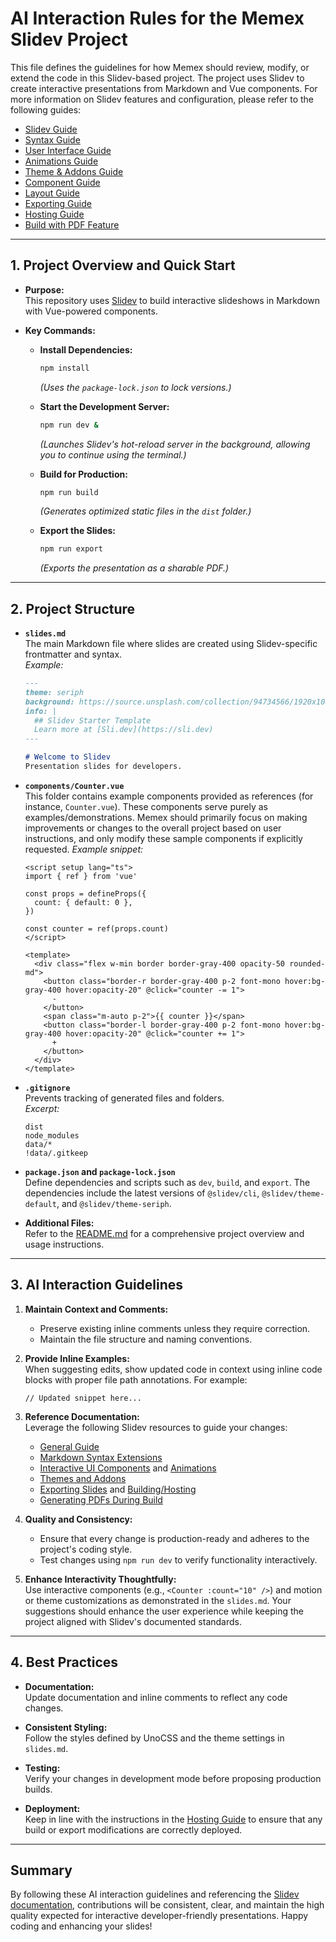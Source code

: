 # AI Interaction Rules for the Memex Slidev Project

This file defines the guidelines for how Memex should review, modify, or extend the code in this Slidev-based project. The project uses Slidev to create interactive presentations from Markdown and Vue components. For more information on Slidev features and configuration, please refer to the following guides:
- [Slidev Guide](https://sli.dev/guide/)
- [Syntax Guide](https://sli.dev/guide/syntax)
- [User Interface Guide](https://sli.dev/guide/ui)
- [Animations Guide](https://sli.dev/guide/animations)
- [Theme & Addons Guide](https://sli.dev/guide/theme-addon)
- [Component Guide](https://sli.dev/guide/component)
- [Layout Guide](https://sli.dev/guide/layout)
- [Exporting Guide](https://sli.dev/guide/exporting)
- [Hosting Guide](https://sli.dev/guide/hosting)
- [Build with PDF Feature](https://sli.dev/features/build-with-pdf)

---

## 1. Project Overview and Quick Start

- **Purpose:**  
  This repository uses [Slidev](https://sli.dev) to build interactive slideshows in Markdown with Vue-powered components. 

- **Key Commands:**  
  - **Install Dependencies:**  
    ```bash
    npm install
    ```  
    *(Uses the `package-lock.json` to lock versions.)*
    
  - **Start the Development Server:**  
    ```bash
    npm run dev &
    ```  
    *(Launches Slidev's hot-reload server in the background, allowing you to continue using the terminal.)*
    
  - **Build for Production:**  
    ```bash
    npm run build
    ```  
    *(Generates optimized static files in the `dist` folder.)*
    
  - **Export the Slides:**  
    ```bash
    npm run export
    ```  
    *(Exports the presentation as a sharable PDF.)*

---

## 2. Project Structure

- **`slides.md`**  
  The main Markdown file where slides are created using Slidev-specific frontmatter and syntax.  
  _Example:_  
  ```markdown
  ---
  theme: seriph
  background: https://source.unsplash.com/collection/94734566/1920x1080
  info: |
    ## Slidev Starter Template
    Learn more at [Sli.dev](https://sli.dev)
  ---
  
  # Welcome to Slidev
  Presentation slides for developers.
  ```

- **`components/Counter.vue`**  
  This folder contains example components provided as references (for instance, `Counter.vue`). These components serve purely as examples/demonstrations. Memex should primarily focus on making improvements or changes to the overall project based on user instructions, and only modify these sample components if explicitly requested.
  _Example snippet:_  
  ```vue
  <script setup lang="ts">
  import { ref } from 'vue'
  
  const props = defineProps({
    count: { default: 0 },
  })
  
  const counter = ref(props.count)
  </script>
  
  <template>
    <div class="flex w-min border border-gray-400 opacity-50 rounded-md">
      <button class="border-r border-gray-400 p-2 font-mono hover:bg-gray-400 hover:opacity-20" @click="counter -= 1">
        -
      </button>
      <span class="m-auto p-2">{{ counter }}</span>
      <button class="border-l border-gray-400 p-2 font-mono hover:bg-gray-400 hover:opacity-20" @click="counter += 1">
        +
      </button>
    </div>
  </template>
  ```

- **`.gitignore`**  
  Prevents tracking of generated files and folders.  
  _Excerpt:_  
  ```
  dist
  node_modules
  data/*
  !data/.gitkeep
  ```

- **`package.json` and `package-lock.json`**  
  Define dependencies and scripts such as `dev`, `build`, and `export`. The dependencies include the latest versions of `@slidev/cli`, `@slidev/theme-default`, and `@slidev/theme-seriph`.

- **Additional Files:**  
  Refer to the [README.md](./README.md) for a comprehensive project overview and usage instructions.

---

## 3. AI Interaction Guidelines

1. **Maintain Context and Comments:**  
   - Preserve existing inline comments unless they require correction.  
   - Maintain the file structure and naming conventions.

2. **Provide Inline Examples:**  
   When suggesting edits, show updated code in context using inline code blocks with proper file path annotations. For example:  
   ```vue:components/Counter.vue
   // Updated snippet here...
   ```

3. **Reference Documentation:**  
   Leverage the following Slidev resources to guide your changes:
   - [General Guide](https://sli.dev/guide/)
   - [Markdown Syntax Extensions](https://sli.dev/guide/syntax)
   - [Interactive UI Components](https://sli.dev/guide/ui) and [Animations](https://sli.dev/guide/animations)
   - [Themes and Addons](https://sli.dev/guide/theme-addon)
   - [Exporting Slides](https://sli.dev/guide/exporting) and [Building/Hosting](https://sli.dev/guide/hosting)
   - [Generating PDFs During Build](https://sli.dev/features/build-with-pdf)

4. **Quality and Consistency:**  
   - Ensure that every change is production-ready and adheres to the project's coding style.
   - Test changes using `npm run dev` to verify functionality interactively.

5. **Enhance Interactivity Thoughtfully:**  
   Use interactive components (e.g., `<Counter :count="10" />`) and motion or theme customizations as demonstrated in the `slides.md`. Your suggestions should enhance the user experience while keeping the project aligned with Slidev's documented standards.

---

## 4. Best Practices

- **Documentation:**  
  Update documentation and inline comments to reflect any code changes.
  
- **Consistent Styling:**  
  Follow the styles defined by UnoCSS and the theme settings in `slides.md`.
  
- **Testing:**  
  Verify your changes in development mode before proposing production builds.
  
- **Deployment:**  
  Keep in line with the instructions in the [Hosting Guide](https://sli.dev/guide/hosting) to ensure that any build or export modifications are correctly deployed.

---

## Summary

By following these AI interaction guidelines and referencing the [Slidev documentation](https://sli.dev/guide/), contributions will be consistent, clear, and maintain the high quality expected for interactive developer-friendly presentations. Happy coding and enhancing your slides!